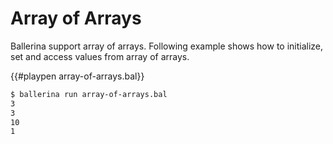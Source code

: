 # Array of Arrays

Ballerina support array of arrays. Following example shows how to initialize, set and access values from array of arrays.

{{#playpen array-of-arrays.bal}}

```bash
$ ballerina run array-of-arrays.bal
3
3
10
1
```